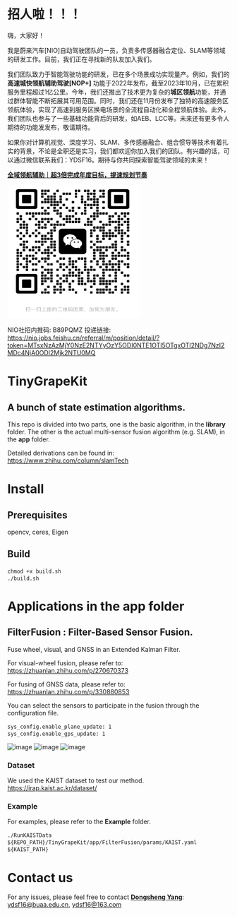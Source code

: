 # 招人啦！！！

嗨，大家好！

我是蔚来汽车[NIO]自动驾驶团队的一员，负责多传感器融合定位、SLAM等领域的研发工作。目前，我们正在寻找新的队友加入我们。

我们团队致力于智能驾驶功能的研发，已在多个场景成功实现量产。例如，我们的**高速城快领航辅助驾驶[NOP+]** 功能于2022年发布，截至2023年10月，已在累积服务里程超过1亿公里。今年，我们还推出了技术更为复杂的**城区领航**功能，并通过群体智能不断拓展其可用范围。同时，我们还在11月份发布了独特的高速服务区领航体验，实现了高速到服务区换电场景的全流程自动化和全程领航体验。此外，我们团队也参与了一些基础功能背后的研发，如AEB、LCC等。未来还有更多令人期待的功能发发布，敬请期待。

如果你对计算机视觉、深度学习、SLAM、多传感器融合、组合惯导等技术有着扎实的背景，不论是全职还是实习，我们都欢迎你加入我们的团队。有兴趣的话，可以通过微信联系我们：YDSF16。期待与你共同探索智能驾驶领域的未来！

**[全域领航辅助｜超3倍完成年度目标，提速规划节奏](app.nio.com/app/community_content_h5/module_10050/content?id=531584&type=article&is_nav_show=false&wv=lg)**

<a href="https://youtu.be/3A5wpWgrHTI" target="_blank"><img src="https://github.com/ydsf16/TinyGrapeKit/blob/master/app/FilterFusion/doc/20231223-004022.jpeg" 
alt="YDS" width="300" height="300"/></a>

NIO社招内推码: B89PQMZ 
投递链接: https://nio.jobs.feishu.cn/referral/m/position/detail/?token=MTsxNzAzMjY0NzE2NTYyOzY5ODI0NTE1OTI5OTgxOTI2NDg7NzI2MDc4NjA0ODI2Mjk2NTU0MQ

# TinyGrapeKit
## A bunch of state estimation algorithms.
This repo is divided into two parts, one is the basic algorithm, in the **library** folder. The other is the actual multi-sensor fusion algorithm (e.g. SLAM), in the **app** folder.

Detailed derivations can be found in: https://www.zhihu.com/column/slamTech

# Install
## Prerequisites
opencv, ceres, Eigen

## Build 
```
chmod +x build.sh
./build.sh
```

# Applications in the **app** folder
## FilterFusion : Filter-Based Sensor Fusion. 
Fuse wheel, visual, and GNSS in an Extended Kalman Filter.

For visual-wheel fusion, please refer to: https://zhuanlan.zhihu.com/p/270670373

For fusing of GNSS data, please refer to: https://zhuanlan.zhihu.com/p/330880853

You can select the sensors to participate in the fusion through the configuration file.
```
sys_config.enable_plane_update: 1
sys_config.enable_gps_update: 1
```

![image](https://github.com/ydsf16/TinyGrapeKit/blob/master/app/FilterFusion/doc/Visual-Wheel-GNSS-Localization.png)
![image](https://github.com/ydsf16/TinyGrapeKit/blob/master/app/FilterFusion/doc/VWO-MSCKF.png)
![image](https://github.com/ydsf16/TinyGrapeKit/blob/master/app/FilterFusion/doc/SIM.png)

### Dataset 
We used the KAIST dataset to test our method. https://irap.kaist.ac.kr/dataset/

### Example
For examples, please refer to the **Example** folder.
```
./RunKAISTData ${REPO_PATH}/TinyGrapeKit/app/FilterFusion/params/KAIST.yaml ${KAIST_PATH}
```

# Contact us
For any issues, please feel free to contact **[Dongsheng Yang](https://github.com/ydsf16)**: <ydsf16@buaa.edu.cn>, <ydsf16@163.com>

